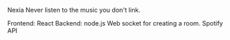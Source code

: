 Nexia
Never listen to the music you don't link.


Frontend: React
Backend: node.js
Web socket for creating a room.
Spotify API
